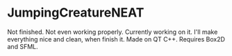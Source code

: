 # JumpingCreatureNEAT
Not finished. Not even working properly. Currently working on it. I'll make everything nice and clean, when finish it.
Made on QT C++. Requires Box2D and SFML.
